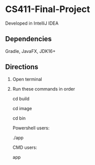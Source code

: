 # CS411-Final-Project

Developed in IntelliJ IDEA

## Dependencies

Gradle, JavaFX, JDK16+

## Directions

1. Open terminal
2. Run these commands in order

    cd build

    cd image

    cd bin
    
    Powershell users:
    
    ./app
    
    CMD users:
    
    app

